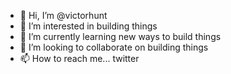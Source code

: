 - 👋 Hi, I’m @victorhunt
- 👀 I’m interested in building things
- 🌱 I’m currently learning new ways to build things
- 💞️ I’m looking to collaborate on building things
- 📫 How to reach me... twitter

<!---
victorhunt/victorhunt is a ✨ special ✨ repository because its `README.md` (this file) appears on your GitHub profile.
You can click the Preview link to take a look at your changes.
--->
